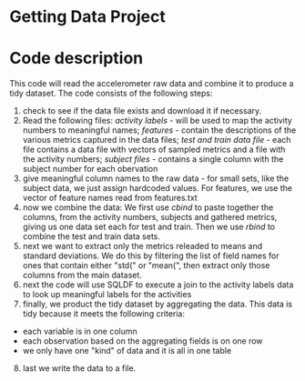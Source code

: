 # Getting Data Project

# Code description

This code will read the accelerometer raw data and combine it to produce a tidy dataset.  The code consists of the following steps:
1. check to see if the data file exists and download it if necessary.
2. Read the following files: _activity labels_ - will be used to map the activity numbers to meaningful names; _features_ - contain the descriptions of the various metrics captured in the data files; _test and train data file_ - each file contains a data file with vectors of sampled metrics and a file with the activity numbers; _subject files_ - contains a single column with the subject number for each obervation
3. give meaningful column names to the raw data - for small sets, like the subject data, we just assign hardcoded values.  For features, we use the vector of feature names read from features.txt
4. now we combine the data:  We first use _cbind_ to paste together the columns, from the activity numbers, subjects and gathered metrics, giving us one data set each for test and train.  Then we use _rbind_ to combine the test and train data sets.
5. next we want to extract only the metrics releaded to means and standard deviations.  We do this by filtering the list of field names for ones that contain either "std(" or "mean(", then extract only those columns from the main dataset.
6. next the code will use SQLDF to execute a join to the activity labels data to look up meaningful labels for the activities
7. finally, we product the tidy dataset by aggregating the data.  This data is tidy because it meets the following criteria:
 - each variable is in one column
 - each observation based on the aggregating fields is on one row
 - we only have one "kind" of data and it is all in one table
 
8. last we write the data to a file.
